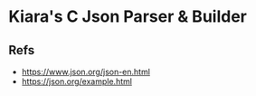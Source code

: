 # Kiara's C Json Parser & Builder

## Refs

- https://www.json.org/json-en.html
- https://json.org/example.html